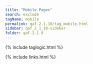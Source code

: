 ```yaml
---
title: "Mobile Pages"
search: exclude
tagName: mobile
permalink: qaf-2.1.10/tag_mobile.html
sidebar: qaf_2_1_10-sidebar
folder: qaf-2.1.9
---
```

{% include taglogic.html %}

{% include links.html %}
